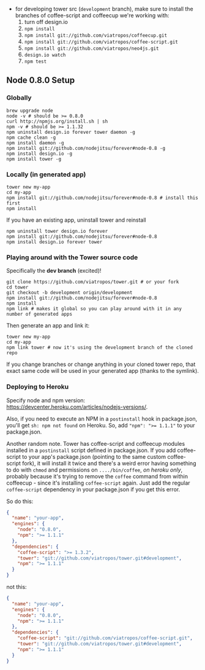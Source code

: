 - for developing tower src (`development` branch), make sure to install the branches of coffee-script and coffeecup we're working with:
  1. turn off design.io
  2. `npm install`
  3. `npm install git://github.com/viatropos/coffeecup.git`
  4. `npm install git://github.com/viatropos/coffee-script.git`
  5. `npm install git://github.com/viatropos/neo4js.git`
  5. `design.io watch`
  6. `npm test`

## Node 0.8.0 Setup

### Globally

```
brew upgrade node
node -v # should be >= 0.8.0
curl http://npmjs.org/install.sh | sh
npm -v # should be >= 1.1.32
npm uninstall design.io forever tower daemon -g
npm cache clean -g
npm install daemon -g
npm install git://github.com/nodejitsu/forever#node-0.8 -g
npm install design.io -g
npm install tower -g
```

### Locally (in generated app)

```
tower new my-app
cd my-app
npm install git://github.com/nodejitsu/forever#node-0.8 # install this first
npm install
```

If you have an existing app, uninstall tower and reinstall

```
npm uninstall tower design.io forever
npm install git://github.com/nodejitsu/forever#node-0.8
npm install design.io forever tower
```

### Playing around with the Tower source code

Specifically the **dev branch** (excited)!

```
git clone https://github.com/viatropos/tower.git # or your fork
cd tower
git checkout -b development origin/development
npm install git://github.com/nodejitsu/forever#node-0.8
npm install
npm link # makes it global so you can play around with it in any number of generated apps
```

Then generate an app and link it:

```
tower new my-app
cd my-app
npm link tower # now it's using the development branch of the cloned repo
```

If you change branches or change anything in your cloned tower repo, that exact same code will be used in your generated app (thanks to the symlink).

### Deploying to Heroku

Specify node and npm version: https://devcenter.heroku.com/articles/nodejs-versions/.

Also, if you need to execute an NPM in a `postinstall` hook in package.json, you'll get `sh: npm not found` on Heroku. So, add `"npm": ">= 1.1.1"` to your package.json.

Another random note. Tower has coffee-script and coffeecup modules installed in a `postinstall` script defined in package.json. If you add coffee-script to your app's package.json (pointing to the same custom coffee-script fork), it will install it twice and there's a weird error having something to do with `chmod` and permissions on `..../bin/coffee`, _on heroku only_, probably because it's trying to remove the `coffee` command from within coffeecup - since it's installing `coffee-script` again. Just add the regular `coffee-script` dependency in your package.json if you get this error.

So do this:

``` json
{
  "name": "your-app",
  "engines": {
    "node": "0.8.0",
    "npm": ">= 1.1.1"
  },
  "dependencies": {
    "coffee-script": ">= 1.3.2",
    "tower": "git://github.com/viatropos/tower.git#development",
    "npm": ">= 1.1.1"
  }
}
```

not this:

``` json
{
  "name": "your-app",
  "engines": {
    "node": "0.8.0",
    "npm": ">= 1.1.1"
  },
  "dependencies": {
    "coffee-script": "git://github.com/viatropos/coffee-script.git",
    "tower": "git://github.com/viatropos/tower.git#development",
    "npm": ">= 1.1.1"
  }
}
```